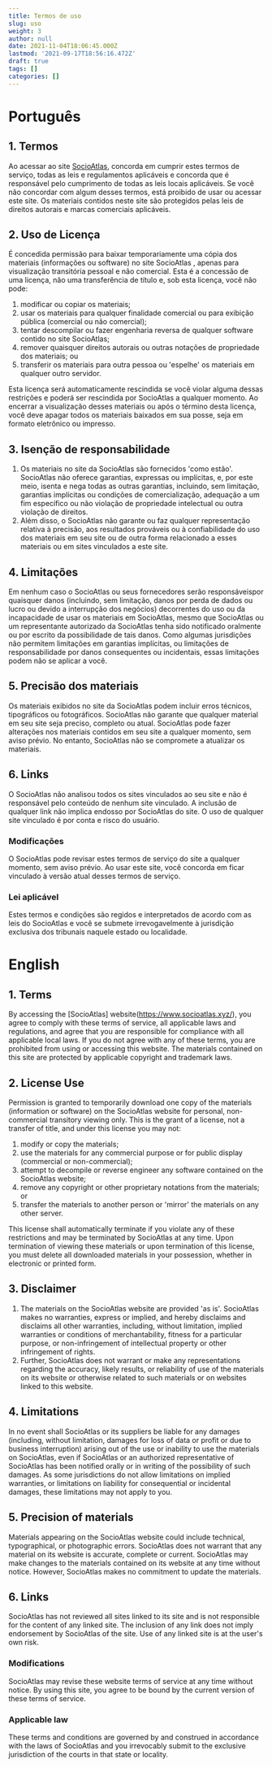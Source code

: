 ```yaml
---
title: Termos de uso
slug: uso
weight: 3
author: null
date: 2021-11-04T18:06:45.000Z
lastmod: '2021-09-17T18:56:16.472Z'
draft: true
tags: []
categories: []
---
```


# Português
## 1. Termos

Ao acessar ao site [SocioAtlas](https://www.socioatlas.xyz/), concorda em cumprir estes termos de serviço, todas as leis e regulamentos aplicáveis ​​e concorda que é responsável pelo cumprimento de todas as leis locais aplicáveis. Se você não concordar com algum desses termos, está proibido de usar ou acessar este site. Os materiais contidos neste site são protegidos pelas leis de direitos autorais e marcas comerciais aplicáveis.

## 2. Uso de Licença

É concedida permissão para baixar temporariamente uma cópia dos materiais (informações ou software) no site SocioAtlas , apenas para visualização transitória pessoal e não comercial. Esta é a concessão de uma licença, não uma transferência de título e, sob esta licença, você não pode: 

1.  modificar ou copiar os materiais; 
2.  usar os materiais para qualquer finalidade comercial ou para exibição pública (comercial ou não comercial); 
3.  tentar descompilar ou fazer engenharia reversa de qualquer software contido no site SocioAtlas; 
4.  remover quaisquer direitos autorais ou outras notações de propriedade dos materiais; ou 
5.  transferir os materiais para outra pessoa ou 'espelhe' os materiais em qualquer outro servidor.

Esta licença será automaticamente rescindida se você violar alguma dessas restrições e poderá ser rescindida por SocioAtlas a qualquer momento. Ao encerrar a visualização desses materiais ou após o término desta licença, você deve apagar todos os materiais baixados em sua posse, seja em formato eletrônico ou impresso.

## 3. Isenção de responsabilidade

1.  Os materiais no site da SocioAtlas são fornecidos 'como estão'. SocioAtlas não oferece garantias, expressas ou implícitas, e, por este meio, isenta e nega todas as outras garantias, incluindo, sem limitação, garantias implícitas ou condições de comercialização, adequação a um fim específico ou não violação de propriedade intelectual ou outra violação de direitos.
2.  Além disso, o SocioAtlas não garante ou faz qualquer representação relativa à precisão, aos resultados prováveis ​​ou à confiabilidade do uso dos materiais em seu site ou de outra forma relacionado a esses materiais ou em sites vinculados a este site.

## 4. Limitações

Em nenhum caso o SocioAtlas ou seus fornecedores serão responsáveis ​​por quaisquer danos (incluindo, sem limitação, danos por perda de dados ou lucro ou devido a interrupção dos negócios) decorrentes do uso ou da incapacidade de usar os materiais em SocioAtlas, mesmo que SocioAtlas ou um representante autorizado da SocioAtlas tenha sido notificado oralmente ou por escrito da possibilidade de tais danos. Como algumas jurisdições não permitem limitações em garantias implícitas, ou limitações de responsabilidade por danos consequentes ou incidentais, essas limitações podem não se aplicar a você.

## 5. Precisão dos materiais

Os materiais exibidos no site da SocioAtlas podem incluir erros técnicos, tipográficos ou fotográficos. SocioAtlas não garante que qualquer material em seu site seja preciso, completo ou atual. SocioAtlas pode fazer alterações nos materiais contidos em seu site a qualquer momento, sem aviso prévio. No entanto, SocioAtlas não se compromete a atualizar os materiais.

## 6. Links

O SocioAtlas não analisou todos os sites vinculados ao seu site e não é responsável pelo conteúdo de nenhum site vinculado. A inclusão de qualquer link não implica endosso por SocioAtlas do site. O uso de qualquer site vinculado é por conta e risco do usuário.

### Modificações

O SocioAtlas pode revisar estes termos de serviço do site a qualquer momento, sem aviso prévio. Ao usar este site, você concorda em ficar vinculado à versão atual desses termos de serviço.

### Lei aplicável

Estes termos e condições são regidos e interpretados de acordo com as leis do SocioAtlas e você se submete irrevogavelmente à jurisdição exclusiva dos tribunais naquele estado ou localidade.

# English
## 1. Terms

By accessing the [SocioAtlas] website(https://www.socioatlas.xyz/), you agree to comply with these terms of service, all applicable laws and regulations, and agree that you are responsible for compliance with all applicable local laws. If you do not agree with any of these terms, you are prohibited from using or accessing this website. The materials contained on this site are protected by applicable copyright and trademark laws.

## 2. License Use

Permission is granted to temporarily download one copy of the materials (information or software) on the SocioAtlas website for personal, non-commercial transitory viewing only. This is the grant of a license, not a transfer of title, and under this license you may not:

1. modify or copy the materials;
2. use the materials for any commercial purpose or for public display (commercial or non-commercial);
3. attempt to decompile or reverse engineer any software contained on the SocioAtlas website;
4. remove any copyright or other proprietary notations from the materials; or
5. transfer the materials to another person or 'mirror' the materials on any other server.

This license shall automatically terminate if you violate any of these restrictions and may be terminated by SocioAtlas at any time. Upon termination of viewing these materials or upon termination of this license, you must delete all downloaded materials in your possession, whether in electronic or printed form.

## 3. Disclaimer

1. The materials on the SocioAtlas website are provided 'as is'. SocioAtlas makes no warranties, express or implied, and hereby disclaims and disclaims all other warranties, including, without limitation, implied warranties or conditions of merchantability, fitness for a particular purpose, or non-infringement of intellectual property or other infringement of rights.
2. Further, SocioAtlas does not warrant or make any representations regarding the accuracy, likely results, or reliability of use of the materials on its website or otherwise related to such materials or on websites linked to this website.

## 4. Limitations

In no event shall SocioAtlas or its suppliers be liable for any damages (including, without limitation, damages for loss of data or profit or due to business interruption) arising out of the use or inability to use the materials on SocioAtlas, even if SocioAtlas or an authorized representative of SocioAtlas has been notified orally or in writing of the possibility of such damages. As some jurisdictions do not allow limitations on implied warranties, or limitations on liability for consequential or incidental damages, these limitations may not apply to you.

## 5. Precision of materials

Materials appearing on the SocioAtlas website could include technical, typographical, or photographic errors. SocioAtlas does not warrant that any material on its website is accurate, complete or current. SocioAtlas may make changes to the materials contained on its website at any time without notice. However, SocioAtlas makes no commitment to update the materials.

## 6. Links

SocioAtlas has not reviewed all sites linked to its site and is not responsible for the content of any linked site. The inclusion of any link does not imply endorsement by SocioAtlas of the site. Use of any linked site is at the user's own risk.

### Modifications

SocioAtlas may revise these website terms of service at any time without notice. By using this site, you agree to be bound by the current version of these terms of service.

### Applicable law

These terms and conditions are governed by and construed in accordance with the laws of SocioAtlas and you irrevocably submit to the exclusive jurisdiction of the courts in that state or locality.